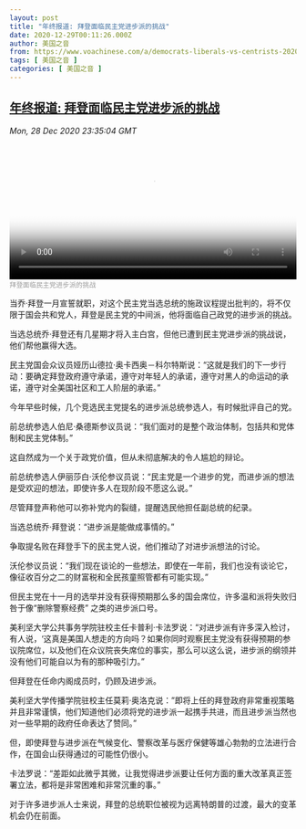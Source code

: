 ```yaml
---
layout: post
title: "年终报道: 拜登面临民主党进步派的挑战"
date: 2020-12-29T00:11:26.000Z
author: 美国之音
from: https://www.voachinese.com/a/democrats-liberals-vs-centrists-20201228/5716447.html
tags: [ 美国之音 ]
categories: [ 美国之音 ]
---
```

<!--1609200686000-->
[年终报道: 拜登面临民主党进步派的挑战](https://www.voachinese.com/a/democrats-liberals-vs-centrists-20201228/5716447.html)
------

<div>
<div><i>Mon, 28 Dec 2020 23:35:04 GMT</i></div><video poster="https://images.weserv.nl?url=gdb.voanews.com/dc3757a1-a1d9-45d7-94f9-4bf018476320_tv_r1_s_w900.jpg" src="https://av.voanews.com/Videoroot/Pangeavideo/2020/12/d/dc/dc3757a1-a1d9-45d7-94f9-4bf018476320_240p.mp4" style="width:100%" controls></video><div><small style="color: #999;">拜登面临民主党进步派的挑战</small></div><p>当乔·拜登一月宣誓就职，对这个民主党当选总统的施政议程提出批判的，将不仅限于国会共和党人，拜登是民主党的中间派，他将面临自己政党的进步派的挑战。</p><p>当选总统乔·拜登还有几星期才将入主白宫，但他已遭到民主党进步派的挑战说，他们帮他赢得大选。</p><p>民主党国会众议员娅历山德拉·奥卡西奥－科尔特斯说：“这就是我们的下一步行动：要确定拜登政府遵守承诺，遵守对年轻人的承诺，遵守对黑人的命运动的承诺，遵守对全美国社区和工人阶层的承诺。”</p><p>今年早些时候，几个竞选民主党提名的进步派总统参选人，有时候批评自己的党。</p><p>前总统参选人伯尼·桑德斯参议员说：“我们面对的是整个政治体制，包括共和党体制和民主党体制。”</p><p>这自然成为一个关于政党价值，但从未彻底解决的令人尴尬的辩论。</p><p>前总统参选人伊丽莎白·沃伦参议员说：“民主党是一个进步的党，而进步派的想法是受欢迎的想法，即使许多人在现阶段不愿这么说。”</p><p>尽管拜登声称他可以弥补党内的裂缝，提醒选民他担任副总统的纪录。</p><p>当选总统乔·拜登说：“进步派是能做成事情的。”</p><p>争取提名败在拜登手下的民主党人说，他们推动了对进步派想法的讨论。</p><p>沃伦参议员说：“我们现在谈论的一些想法，即使在一年前，我们也没有谈论它，像征收百分之二的财富税和全民孩童照管都有可能实现。”</p><p>但民主党在十一月的选举并没有获得预期那么多的国会席位，许多温和派将失败归咎于像“删除警察经费” 之类的进步派口号。</p><p>美利坚大学公共事务学院驻校主任卡普利·卡法罗说：“对进步派有许多深入检讨，有人说，‘这真是美国人想走的方向吗？如果你同时观察民主党没有获得预期的参议院席位，以及他们在众议院丧失席位的事实，那么可以这么说，进步派的纲领并没有他们可能自以为有的那种吸引力。”</p><p>但拜登在任命内阁成员时，仍顾及进步派。</p><p>美利坚大学传播学院驻校主任莫莉·奥洛克说：”即将上任的拜登政府非常重视策略并且非常谨慎，他们知道他们必须将党的进步派一起携手共进，而且进步派当然也对一些早期的政府任命表达了赞同。”</p><p>但，即使拜登与进步派在气候变化、警察改革与医疗保健等雄心勃勃的立法进行合作，在国会山获得通过的可能性仍很小。</p><p>卡法罗说：“差距如此微乎其微，让我觉得进步派要让任何方面的重大改革真正签署立法，都将是非常困难和非常沉重的事。”</p><p>对于许多进步派人士来说，拜登的总统职位被视为远离特朗普的过渡，最大的变革机会仍在前面。</p>
</div>
